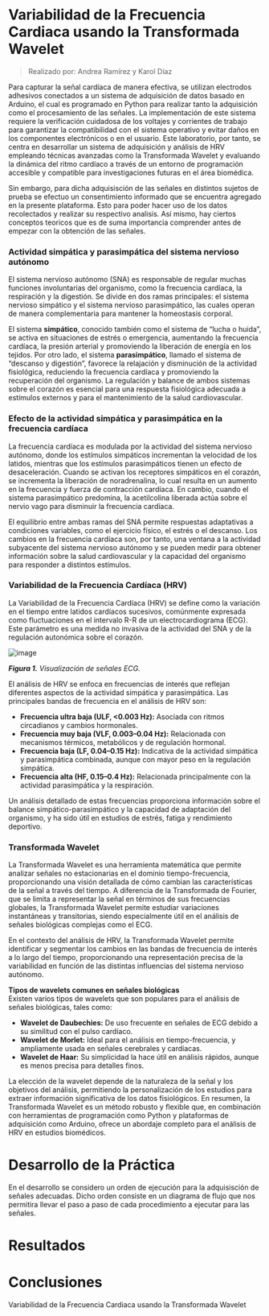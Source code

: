 # Variabilidad de la Frecuencia Cardiaca usando la Transformada Wavelet
> Realizado por: Andrea Ramírez y Karol Díaz

Para capturar la señal cardíaca de manera efectiva, se utilizan electrodos adhesivos conectados a un sistema de adquisición de datos basado en Arduino, el cual es programado en Python para realizar tanto la adquisición como el procesamiento de las señales. La implementación de este sistema requiere la verificación cuidadosa de los voltajes y corrientes de trabajo para garantizar la compatibilidad con el sistema operativo y evitar daños en los componentes electrónicos o en el usuario. Este laboratorio, por tanto, se centra en desarrollar un sistema de adquisición y análisis de HRV empleando técnicas avanzadas como la Transformada Wavelet y evaluando la dinámica del ritmo cardíaco a través de un entorno de programación accesible y compatible para investigaciones futuras en el área biomédica.

Sin embargo, para dicha adquisisción de las señales en distintos sujetos de prueba se efectuo un consentimiento informado que se encuentra agregado en la presente plataforma. Esto para poder hacer uso de los datos recolectados y realizar su respectivo analisis. Así mismo, hay ciertos conceptos teoricos que es de suma importancia comprender antes de empezar con la obtención de las señales.

### Actividad simpática y parasimpática del sistema nervioso autónomo

El sistema nervioso autónomo (SNA) es responsable de regular muchas funciones involuntarias del organismo, como la frecuencia cardíaca, la respiración y la digestión. Se divide en dos ramas principales: el sistema nervioso simpático y el sistema nervioso parasimpático, las cuales operan de manera complementaria para mantener la homeostasis corporal. 

El sistema **simpático**, conocido también como el sistema de “lucha o huida”, se activa en situaciones de estrés o emergencia, aumentando la frecuencia cardíaca, la presión arterial y promoviendo la liberación de energía en los tejidos. Por otro lado, el sistema **parasimpático**, llamado el sistema de “descanso y digestión”, favorece la relajación y disminución de la actividad fisiológica, reduciendo la frecuencia cardíaca y promoviendo la recuperación del organismo. La regulación y balance de ambos sistemas sobre el corazón es esencial para una respuesta fisiológica adecuada a estímulos externos y para el mantenimiento de la salud cardiovascular.

###  Efecto de la actividad simpática y parasimpática en la frecuencia cardíaca

La frecuencia cardíaca es modulada por la actividad del sistema nervioso autónomo, donde los estímulos simpáticos incrementan la velocidad de los latidos, mientras que los estímulos parasimpáticos tienen un efecto de desaceleración. Cuando se activan los receptores simpáticos en el corazón, se incrementa la liberación de noradrenalina, lo cual resulta en un aumento en la frecuencia y fuerza de contracción cardíaca. En cambio, cuando el sistema parasimpático predomina, la acetilcolina liberada actúa sobre el nervio vago para disminuir la frecuencia cardíaca.

El equilibrio entre ambas ramas del SNA permite respuestas adaptativas a condiciones variables, como el ejercicio físico, el estrés o el descanso. Los cambios en la frecuencia cardíaca son, por tanto, una ventana a la actividad subyacente del sistema nervioso autónomo y se pueden medir para obtener información sobre la salud cardiovascular y la capacidad del organismo para responder a distintos estímulos.

###  Variabilidad de la Frecuencia Cardíaca (HRV)

La Variabilidad de la Frecuencia Cardíaca (HRV) se define como la variación en el tiempo entre latidos cardíacos sucesivos, comúnmente expresada como fluctuaciones en el intervalo R-R de un electrocardiograma (ECG). Este parámetro es una medida no invasiva de la actividad del SNA y de la regulación autonómica sobre el corazón. 

![image](https://github.com/user-attachments/assets/5f6a7c36-4eb0-4d22-a6eb-aacebb9c0748)

<em><strong>Figura 1.</strong> Visualización de señales ECG.</em>

El análisis de HRV se enfoca en frecuencias de interés que reflejan diferentes aspectos de la actividad simpática y parasimpática. Las principales bandas de frecuencia en el análisis de HRV son:
- **Frecuencia ultra baja (ULF, <0.003 Hz):** Asociada con ritmos circadianos y cambios hormonales.
- **Frecuencia muy baja (VLF, 0.003–0.04 Hz):** Relacionada con mecanismos térmicos, metabólicos y de regulación hormonal.
- **Frecuencia baja (LF, 0.04–0.15 Hz):** Indicativa de la actividad simpática y parasimpática combinada, aunque con mayor peso en la regulación simpática.
- **Frecuencia alta (HF, 0.15–0.4 Hz):** Relacionada principalmente con la actividad parasimpática y la respiración.

Un análisis detallado de estas frecuencias proporciona información sobre el balance simpático-parasimpático y la capacidad de adaptación del organismo, y ha sido útil en estudios de estrés, fatiga y rendimiento deportivo.

###  Transformada Wavelet

La Transformada Wavelet es una herramienta matemática que permite analizar señales no estacionarias en el dominio tiempo-frecuencia, proporcionando una visión detallada de cómo cambian las características de la señal a través del tiempo. A diferencia de la Transformada de Fourier, que se limita a representar la señal en términos de sus frecuencias globales, la Transformada Wavelet permite estudiar variaciones instantáneas y transitorias, siendo especialmente útil en el análisis de señales biológicas complejas como el ECG.

En el contexto del análisis de HRV, la Transformada Wavelet permite identificar y segmentar los cambios en las bandas de frecuencia de interés a lo largo del tiempo, proporcionando una representación precisa de la variabilidad en función de las distintas influencias del sistema nervioso autónomo.

**Tipos de wavelets comunes en señales biológicas**  
Existen varios tipos de wavelets que son populares para el análisis de señales biológicas, tales como:
- **Wavelet de Daubechies:** De uso frecuente en señales de ECG debido a su similitud con el pulso cardíaco.
- **Wavelet de Morlet:** Ideal para el análisis en tiempo-frecuencia, y ampliamente usada en señales cerebrales y cardíacas.
- **Wavelet de Haar:** Su simplicidad la hace útil en análisis rápidos, aunque es menos precisa para detalles finos.

La elección de la wavelet depende de la naturaleza de la señal y los objetivos del análisis, permitiendo la personalización de los estudios para extraer información significativa de los datos fisiológicos. En resumen, la Transformada Wavelet es un método robusto y flexible que, en combinación con herramientas de programación como Python y plataformas de adquisición como Arduino, ofrece un abordaje completo para el análisis de HRV en estudios biomédicos.

# Desarrollo de la Práctica

En el desarrollo se considero un orden de ejecución para la adquisisción de señales adecuadas. Dicho orden consiste en un diagrama de flujo que nos permitira llevar el paso a paso de cada procedimiento a ejecutar para las señales.


# Resultados

# Conclusiones
Variabilidad de la Frecuencia Cardiaca usando la Transformada Wavelet 
